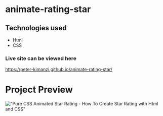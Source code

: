 # animate-rating-star

## Technologies used
* Html
* CSS

### Live site can be viewed here

https://peter-kimanzi.github.io/animate-rating-star/


# Project Preview

!["Pure CSS Animated Star Rating - How To Create Star Rating with Html and CSS"](https://user-images.githubusercontent.com/67447840/147625678-2ab0cb72-6c1a-4eef-8dcc-518a473af737.gif "Pure CSS Animated Star Rating - How To Create Star Rating with Html and CSS")
